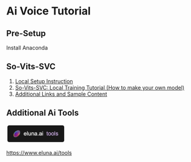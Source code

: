 # Ai Voice Tutorial

## Pre-Setup
Install Anaconda

## So-Vits-SVC  

1. [Local Setup Instruction](https://www.youtube.com/watch?v=4DT92oHJ_p4)
2. [So-Vits-SVC: Local Training Tutorial (How to make your own model)](https://www.youtube.com/watch?v=MDCXJY2zAmE)
3. [Additional Links and Sample Content](https://www.youtube.com/watch?v=bNphqZZuqy8)


## Additional Ai Tools
<a href="https://www.eluna.ai/tools" target="_blank"><img style="height: 50px;" src="./eluna-ai-logo.png" /></a>

https://www.eluna.ai/tools
